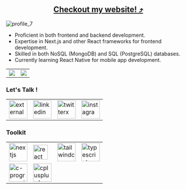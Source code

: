 <h2 align="center"><a href="https://krishnachandran.vercel.app">Checkout my website! ⤴</a></h2>

![profile_7](https://krishnachandran-u.github.io/krishnachandran-u/assets/images/name.png)

- Proficient in both frontend and backend development.
- Expertise in Next.js and other React frameworks for frontend development.
- Skilled in both NoSQL (MongoDB) and SQL (PostgreSQL) databases.
- Currently learning React Native for mobile app development.

<!-- Uncomment the following lines if you want to display badges -->
<!-- 
<div align="center">
  <img src="https://img.shields.io/badge/SOFTWARE%20DEVELOPER-teal?style=for-the-badge"/>
  <img src="https://img.shields.io/badge/FRONTEND-teal?style=for-the-badge"/>
  <img src="https://img.shields.io/badge/MACHINE%20LEARNING-teal?style=for-the-badge"/>
</div>
-->

<!--
# ![Static Badge](https://img.shields.io/badge/currently%20working%20on%20'textrade'-purple?style=for-the-badge)[ ↗](https://textrade.irfan.live/)
-->

<table align = "center">
  <tr>
    <td valign="top"><img src="https://github-readme-streak-stats.herokuapp.com/?user=krishnachandran-u"/></td>
    <td valign="top"><img src="https://github-readme-stats.vercel.app/api?username=krishnachandran-u&show_icons=true&title_color=ffffff&icon_color=34abeb&text_color=daf7dc&bg_color=151515"/></td>
  </tr>
</table>

### Let's Talk !

<table align = "center" style = "width: 100%"> 
  <tr style = "width: 100%">
    <td>
      <a href = "https://codeforces.com/profile/krishnachandran">
        <img width="50" height="50" src="https://img.icons8.com/external-tal-revivo-color-tal-revivo/24/external-codeforces-programming-competitions-and-contests-programming-community-logo-color-tal-revivo.png" alt="external-codeforces-programming-competitions-and-contests-programming-community-logo-color-tal-revivo"/>
      </a>
    </td>
    <td>
      <a href = "https://www.linkedin.com/in/krishnachandran-u-a79012273/">
        <img width="50" height="50" src="https://img.icons8.com/color/48/linkedin.png" alt="linkedin"/>
      </a>
    </td>
    <td>
      <a href = "https://twitter.com/casstrops">
        <img width="50" height="50" src="https://img.icons8.com/nolan/64/twitterx.png" alt="twitterx"/>
      </a>
    </td>
    <td>
      <a href = "https://www.instagram.com/krishnachandran_u/?hl=en">
        <img width="50" height="50" src="https://img.icons8.com/fluency/48/instagram-new.png" alt="instagram-new"/>
      </a>
    </td>
  </tr>
</table>

### Toolkit

<table align = "center" style = "width: 100%">
  <tr>
    <td>
      <img width="50" height="50" src="https://img.icons8.com/nolan/64/nextjs.png" alt="nextjs"/>
    </td>
    <td>
      <img src="https://cdn.jsdelivr.net/gh/devicons/devicon/icons/react/react-original.svg" height="40" width="40" alt="react logo"  />
    </td>
    <td>
      <img width="50" height="50" src="https://img.icons8.com/color/48/tailwindcss.png" alt="tailwindcss"/>
    </td>
    <td>
      <img width="50" height="50" src="https://img.icons8.com/color/48/typescript.png" alt="typescript"/>
    </td>
  </tr>
  <tr>
    <td>
      <img width="50" height="50" src="https://img.icons8.com/fluency/48/c-programming.png" alt="c-programming"/>
    </td>
    <td>
      <img src="https://cdn.jsdelivr.net/gh/devicons/devicon/icons/cplusplus/cplusplus-original.svg" height="50" width="50" alt="cplusplus logo"  />
    </td>
  </tr>
</table>